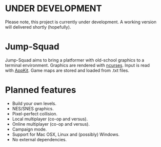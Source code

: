 # UNDER DEVELOPMENT
Please note, this project is currently under development. A working version will delivered shortly (hopefully).

# Jump-Squad
Jump-Squad aims to bring a platformer with old-school graphics to a terminal environment. Graphics are rendered with [ncurses](https-//github.com/gittup/ncurses). Input is read with [AppKit](https://en.wikipedia.org/wiki/Application_Kit). Game maps are stored and loaded from .txt files.

# Planned features
* Build your own levels.
* NES/SNES graphics.
* Pixel-perfect collision.
* Local multiplayer (co-op and versus).
* Online multiplayer (co-op and versus).
* Campaign mode.
* Support for Mac OSX, Linux and (possibly) Windows.
* No external dependencies.
